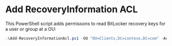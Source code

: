 # Add RecoveryInformation ACL

This PowerShell script adds permissons to read BitLocker recovery keys for a user or group at a OU:

```powershell
.\Add-RecoveryInformationAcl.ps1 -OU "OU=Clients,DC=contoso,DC=com" -Account "Helpdesk-Users"
```
